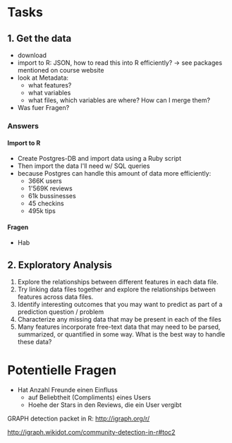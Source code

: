 # Tasks

## 1. Get the data

* download
* import to R: JSON, how to read this into R efficiently? -> see packages mentioned on course website
* look at Metadata: 
  * what features?
  * what variables
  * what files, which variables are where? How can I merge them?
* Was fuer Fragen?


### Answers

#### Import to R

* Create Postgres-DB and import data using a Ruby script
* Then import the data I'll need w/ SQL queries
* because Postgres can handle this amount of data more efficiently:
  * 366K users
  * 1'569K reviews
  * 61k bussinesses
  * 45 checkins
  * 495k tips

#### Fragen

* Hab
## 2. Exploratory Analysis

1. Explore the relationships between different features in each data file.
2. Try linking data files together and explore the relationships between features across data files.
3. Identify interesting outcomes that you may want to predict as part of a prediction question / problem
4. Characterize any missing data that may be present in each of the files
5. Many features incorporate free-text data that may need to be parsed, summarized, or quantified in some way. What is the best way to handle these data?


# Potentielle Fragen

* Hat Anzahl Freunde einen Einfluss 
  - auf Beliebtheit (Compliments) eines Users
  - Hoehe der Stars in den Reviews, die ein User vergibt

GRAPH detection packet in R: http://igraph.org/r/

http://igraph.wikidot.com/community-detection-in-r#toc2
